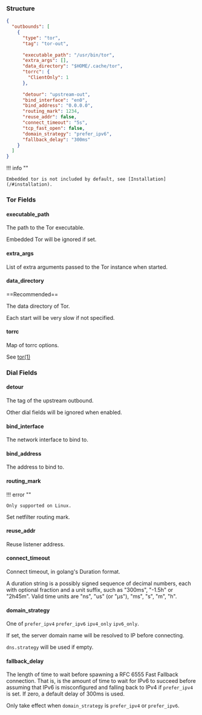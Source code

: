 ### Structure

```json
{
  "outbounds": [
    {
      "type": "tor",
      "tag": "tor-out",
      
      "executable_path": "/usr/bin/tor",
      "extra_args": [],
      "data_directory": "$HOME/.cache/tor",
      "torrc": {
        "ClientOnly": 1
      },
      
      "detour": "upstream-out",
      "bind_interface": "en0",
      "bind_address": "0.0.0.0",
      "routing_mark": 1234,
      "reuse_addr": false,
      "connect_timeout": "5s",
      "tcp_fast_open": false,
      "domain_strategy": "prefer_ipv6",
      "fallback_delay": "300ms"
    }
  ]
}
```

!!! info ""

    Embedded tor is not included by default, see [Installation](/#installation).

### Tor Fields

#### executable_path

The path to the Tor executable.

Embedded Tor will be ignored if set.

#### extra_args

List of extra arguments passed to the Tor instance when started.

#### data_directory

==Recommended==

The data directory of Tor.

Each start will be very slow if not specified.

#### torrc

Map of torrc options.

See [tor(1)](https://linux.die.net/man/1/tor)

### Dial Fields

#### detour

The tag of the upstream outbound.

Other dial fields will be ignored when enabled.

#### bind_interface

The network interface to bind to.

#### bind_address

The address to bind to.

#### routing_mark

!!! error ""

    Only supported on Linux.

Set netfilter routing mark.

#### reuse_addr

Reuse listener address.

#### connect_timeout

Connect timeout, in golang's Duration format.

A duration string is a possibly signed sequence of
decimal numbers, each with optional fraction and a unit suffix,
such as "300ms", "-1.5h" or "2h45m".
Valid time units are "ns", "us" (or "µs"), "ms", "s", "m", "h".

#### domain_strategy

One of `prefer_ipv4` `prefer_ipv6` `ipv4_only` `ipv6_only`.

If set, the server domain name will be resolved to IP before connecting.

`dns.strategy` will be used if empty.

#### fallback_delay

The length of time to wait before spawning a RFC 6555 Fast Fallback connection.
That is, is the amount of time to wait for IPv6 to succeed before assuming
that IPv6 is misconfigured and falling back to IPv4 if `prefer_ipv4` is set.
If zero, a default delay of 300ms is used.

Only take effect when `domain_strategy` is `prefer_ipv4` or `prefer_ipv6`.